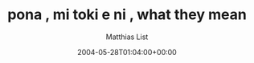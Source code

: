 ---
title: 'pona , mi toki e ni , what they mean'
posts: 2
hash: 't235'
author: 'Matthias List'
date: 2004-05-28T01:04:00+00:00
sources:
  - http://forums.tokipona.org/viewtopic.php%3Ft=235.html
---